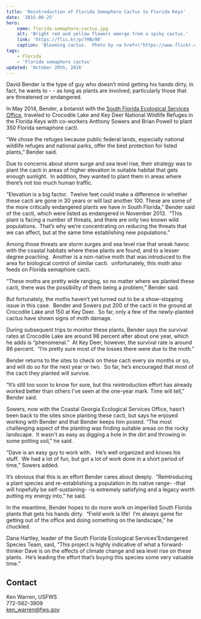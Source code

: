 ```yaml
---
title: 'Reintroduction of Florida Semaphore Cactus to Florida Keys'
date: '2015-08-25'
hero:
    name: florida-semaphore-cactus.jpg
    alt: 'Bright red and yellow flowers emerge from a spiky cactus.'
    link: 'https://flic.kr/p/7HBz98'
    caption: 'Blooming cactus.  Photo by <a href=\"https://www.flickr.com/photos/wiredwitch/\" target=\"_blank\">Ketzirah Lesser</a>, <a href=\"https://creativecommons.org/licenses/by-sa/2.0/\" target=\"_blank\">CC BY-SA 2.0</a>.'
tags:
    - Florida
    - 'Florida semaphore cactus'
updated: 'October 20th, 2016'
---
```


David Bender is the type of guy who doesn’t mind getting his hands dirty, in fact, he wants to - - as long as plants are involved, particularly those that are threatened or endangered.

In May 2014, Bender, a botanist with the [South Florida Ecological Services Office](http://www.fws.gov/verobeach/), traveled to Crocodile Lake and Key Deer National Wildlife Refuges in the Florida Keys with co-workers Anthony Sowers and Brian Powell to plant 350 Florida semaphore cacti.

“We chose the refuges because public federal lands, especially national wildlife refuges and national parks, offer the best protection for listed plants,” Bender said. 

Due to concerns about storm surge and sea level rise, their strategy was to plant the cacti in areas of higher elevation in suitable habitat that gets enough sunlight.  In addition, they wanted to plant them in areas where there’s not too much human traffic.

“Elevation is a big factor.  Twelve feet could make a difference in whether these cacti are gone in 30 years or will last another 100\. These are some of the more critically endangered plants we have in South Florida,” Bender said of the cacti, which were listed as endangered in November 2013.  “This plant is facing a number of threats, and there are only two known wild populations.  That’s why we’re concentrating on reducing the threats that we can affect, but at the same time establishing new populations.”

Among those threats are storm surges and sea level rise that wreak havoc with the coastal habitats where these plants are found, and to a lesser degree poaching.  Another is a non-native moth that was introduced to the area for biological control of similar cacti.  unfortunately, this moth also feeds on Florida semaphore cacti. 

“These moths are pretty wide ranging, so no matter where we planted these cacti, there was the possibility of them being a problem,” Bender said.

But fortunately, the moths haven’t yet turned out to be a show-stopping issue in this case.  Bender and Sowers put 200 of the cacti in the ground at Crocodile Lake and 150 at Key Deer.  So far, only a few of the newly-planted cactus have shown signs of moth damage.

During subsequent trips to monitor these plants, Bender says the survival rates at Crocodile Lake are around 98 percent after about one year, which he adds is “phenomenal.”  At Key Deer, however, the survival rate is around 86 percent.  “I’m pretty sure most of the losses there were due to the moth.”

Bender returns to the sites to check on these cacti every six months or so, and will do so for the next year or two.  So far, he’s encouraged that most of the cacti they planted will survive.

“It’s still too soon to know for sure, but this reintroduction effort has already worked better than others I’ve seen at the one-year mark. Time will tell,” Bender said.

Sowers, now with the Coastal Georgia Ecological Services Office, hasn’t been back to the sites since planting these cacti, but says he enjoyed working with Bender and that Bender keeps him posted. “The most challenging aspect of the planting was finding suitable areas on the rocky landscape.  It wasn't as easy as digging a hole in the dirt and throwing in some potting soil,” he said. 

“Dave is an easy guy to work with.   He’s well organized and knows his stuff.  We had a lot of fun, but got a lot of work done in a short period of time,” Sowers added.

It’s obvious that this is an effort Bender cares about deeply.  “Reintroducing a plant species and re-establishing a population in its native range- -that will hopefully be self-sustaining- -is extremely satisfying and a legacy worth putting my energy into,” he said.

In the meantime, Bender hopes to do more work on imperiled South Florida plants that gets his hands dirty.  “Field work is life!  I’m always game for getting out of the office and doing something on the landscape,” he chuckled.

Dana Hartley, leader of the South Florida Ecological Services’Endangered Species Team, said, “This project is highly indicative of what a forward-thinker Dave is on the effects of climate change and sea level rise on these plants.  He’s leading the effort that’s buying this species some very valuable time.”

## Contact

Ken Warren, USFWS  
772-562-3909  
[ken_warren@fws.gov](mailto:ken_warren@fws.gov)
